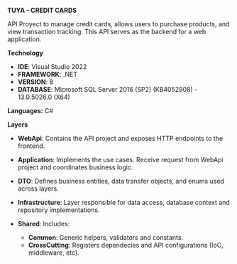 **TUYA - CREDIT CARDS**

API Proyect to manage credit cards, allows users to purchase products, and view transaction tracking.
This API serves as the backend for a web application.

**Technology**

-	**IDE**: Visual Studio 2022
-	**FRAMEWORK**: .NET
-	**VERSION**: 8
-	**DATABASE**: Microsoft SQL Server 2016 (SP2) (KB4052908) - 13.0.5026.0 (X64)

**Languages:** C#

**Layers**

-	**WebApi**: Contains the API project and exposes HTTP endpoints to the frontend.

-	**Application**: Implements the use cases. Receive request from WebApi project and coordinates business logic.

-	**DTO**: Defines business entities, data transfer objects, and enums used across layers.

-	**Infrastructure**: Layer responsible for data access, database context and repository implementations.

-	**Shared**: Includes:
	-	**Common**: Generic helpers, validators and constants.
	-	**CrossCutting**: Registers dependecies and API configurations (IoC, middleware, etc).
